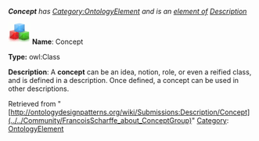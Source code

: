 ___Concept__ has [Category:OntologyElement](../../Category/OntologyElement "Category:OntologyElement") and is an [element of](../../Property/ElementOf "Property:ElementOf") [Description](../../Submissions/Description "Submissions:Description")_


  




[![Class](../../images/thumb/2/27/Class.gif/45px-Class.gif)](../../Image/Class.gif "Class")
__Name__: Concept 


__Type:__ owl:Class 


__Description__: A __concept__ can be an idea, notion, role, or even a reified class, and is defined in a description.
Once defined, a concept can be used in other descriptions. 





Retrieved from "[http://ontologydesignpatterns.org/wiki/Submissions:Description/Concept](../../Community/FrancoisScharffe_about_ConceptGroup)"
 [Category](http://ontologydesignpatterns.org/wiki/Special:Categories "Special:Categories"): [OntologyElement](../../Category/OntologyElement "Category:OntologyElement")